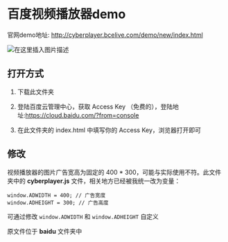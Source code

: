 # 百度视频播放器demo

官网demo地址: http://cyberplayer.bcelive.com/demo/new/index.html


![在这里插入图片描述](https://img-blog.csdnimg.cn/20181122160754521.png?x-oss-process=image/watermark,type_ZmFuZ3poZW5naGVpdGk,shadow_10,text_aHR0cHM6Ly9ibG9nLmNzZG4ubmV0L3FxXzM5NzU5MTE1,size_16,color_FFFFFF,t_70)

## 打开方式

1. 下载此文件夹

2. 登陆百度云管理中心，获取  Access Key （免费的），登陆地址:https://cloud.baidu.com/?from=console

3. 在此文件夹的 index.html 中填写你的 Access Key，浏览器打开即可

## 修改

视频播放器的图片广告宽高为固定的 400 * 300，可能与实际使用不符。此文件夹中的 **cyberplayer.js** 文件，相关地方已经被我统一改为变量：

```
window.ADWIDTH = 400; // 广告宽度
window.ADHEIGHT = 300; // 广告高度
```
可通过修改 `window.ADWIDTH` 和 `window.ADHEIGHT` 自定义

原文件位于 **baidu** 文件夹中
